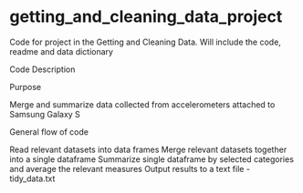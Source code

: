 getting_and_cleaning_data_project
=================================

Code for project in the Getting and Cleaning Data.  Will include the code, readme and data dictionary


Code Description

Purpose

Merge and summarize data collected from accelerometers attached to Samsung Galaxy S

General flow of code

Read relevant datasets into data frames
Merge relevant datasets together into a single dataframe
Summarize single dataframe by selected categories and average the relevant measures
Output results to a text file - tidy_data.txt


